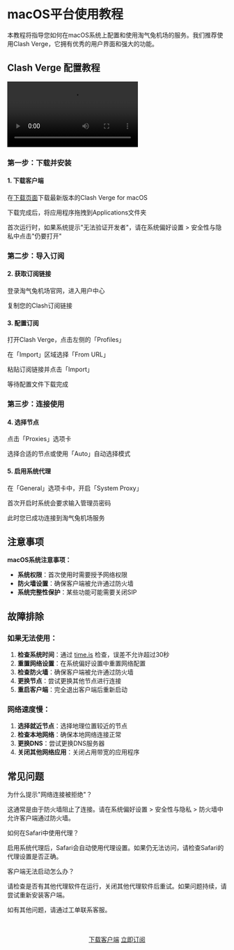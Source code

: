 # macOS平台使用教程

本教程将指导您如何在macOS系统上配置和使用淘气兔机场的服务。我们推荐使用Clash Verge，它拥有优秀的用户界面和强大的功能。

## Clash Verge 配置教程

<video controls>
  <source src="/assets/winmac.webm">
</video>

### 第一步：下载并安装

<div class="tutorial-step">
  <h4>1. 下载客户端</h4>
  <p>在<a href="/download">下载页面</a>下载最新版本的Clash Verge for macOS</p>
  <p>下载完成后，将应用程序拖拽到Applications文件夹</p>
  <p>首次运行时，如果系统提示"无法验证开发者"，请在系统偏好设置 > 安全性与隐私中点击"仍要打开"</p>
</div>

### 第二步：导入订阅

<div class="tutorial-step">
  <h4>2. 获取订阅链接</h4>
  <p>登录淘气兔机场官网，进入用户中心</p>
  <p>复制您的Clash订阅链接</p>
</div>

<div class="tutorial-step">
  <h4>3. 配置订阅</h4>
  <p>打开Clash Verge，点击左侧的「Profiles」</p>
  <p>在「Import」区域选择「From URL」</p>
  <p>粘贴订阅链接并点击「Import」</p>
  <p>等待配置文件下载完成</p>
</div>

### 第三步：连接使用

<div class="tutorial-step">
  <h4>4. 选择节点</h4>
  <p>点击「Proxies」选项卡</p>
  <p>选择合适的节点或使用「Auto」自动选择模式</p>
</div>

<div class="tutorial-step">
  <h4>5. 启用系统代理</h4>
  <p>在「General」选项卡中，开启「System Proxy」</p>
  <p>首次开启时系统会要求输入管理员密码</p>
  <p>此时您已成功连接到淘气兔机场服务</p>
</div>

## 注意事项

<div class="warning-box">
<strong>macOS系统注意事项：</strong>
<ul>
<li><strong>系统权限</strong>：首次使用时需要授予网络权限</li>
<li><strong>防火墙设置</strong>：确保客户端被允许通过防火墙</li>
<li><strong>系统完整性保护</strong>：某些功能可能需要关闭SIP</li>
</ul>
</div>

## 故障排除

### 如果无法使用：

1. **检查系统时间**：通过 [time.is](https://time.is) 检查，误差不允许超过30秒
2. **重置网络设置**：在系统偏好设置中重置网络配置
3. **检查防火墙**：确保客户端被允许通过防火墙
4. **更换节点**：尝试更换其他节点进行连接
5. **重启客户端**：完全退出客户端后重新启动

### 网络速度慢：

1. **选择就近节点**：选择地理位置较近的节点
2. **检查本地网络**：确保本地网络连接正常
3. **更换DNS**：尝试更换DNS服务器
4. **关闭其他网络应用**：关闭占用带宽的应用程序

## 常见问题

<div class="faq-item">
  <div class="faq-question">为什么提示"网络连接被拒绝"？</div>
  <div class="faq-answer">
    <p>这通常是由于防火墙阻止了连接。请在系统偏好设置 > 安全性与隐私 > 防火墙中允许客户端通过防火墙。</p>
  </div>
</div>

<div class="faq-item">
  <div class="faq-question">如何在Safari中使用代理？</div>
  <div class="faq-answer">
    <p>启用系统代理后，Safari会自动使用代理设置。如果仍无法访问，请检查Safari的代理设置是否正确。</p>
  </div>
</div>

<div class="faq-item">
  <div class="faq-question">客户端无法启动怎么办？</div>
  <div class="faq-answer">
    <p>请检查是否有其他代理软件在运行，关闭其他代理软件后重试。如果问题持续，请尝试重新安装客户端。</p>
  </div>
</div>

如有其他问题，请通过工单联系客服。

<div style="text-align: center; margin: 48px 0;">
  <a href="/download" class="custom-button">下载客户端</a>
  <a href="/subscribe" class="custom-button secondary">立即订阅</a>
</div>